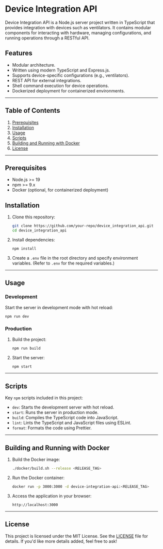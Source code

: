 # Device Integration API

Device Integration API is a Node.js server project written in TypeScript that provides integration with devices such as ventilators. It contains modular components for interacting with hardware, managing configurations, and running operations through a RESTful API.

## Features
- Modular architecture.
- Written using modern TypeScript and Express.js.
- Supports device-specific configurations (e.g., ventilators).
- REST API for external integrations.
- Shell command execution for device operations.
- Dockerized deployment for containerized environments.

---

## Table of Contents
1. [Prerequisites](#prerequisites)
2. [Installation](#installation)
3. [Usage](#usage)
4. [Scripts](#scripts)
5. [Building and Running with Docker](#building-and-running-with-docker)
6. [License](#license)

---

## Prerequisites
- Node.js >= 19
- npm >= 9.x
- Docker (optional, for containerized deployment)

## Installation
1. Clone this repository:
   ```bash
   git clone https://github.com/your-repo/device_integration_api.git
   cd device_integration_api
   ```
2. Install dependencies:
   ```bash
   npm install
   ```

3. Create a `.env` file in the root directory and specify environment variables. (Refer to `.env` for the required variables.)

---

## Usage

### Development
Start the server in development mode with hot reload:
```bash 
npm run dev
```

### Production
1. Build the project:
   ```bash
   npm run build
   ```

2. Start the server:
   ```bash
   npm start
   ```

---

## Scripts
Key `npm` scripts included in this project:

- `dev`: Starts the development server with hot reload.
- `start`: Runs the server in production mode.
- `build`: Compiles the TypeScript code into JavaScript.
- `lint`: Lints the TypeScript and JavaScript files using ESLint.
- `format`: Formats the code using Prettier.

---
## Building and Running with Docker

1. Build the Docker image:
   ```bash
   ./docker/build.sh --release <RELEASE_TAG>
   ```

2. Run the Docker container:
   ```bash
   docker run -p 3000:3000 -d device-integration-api:<RELEASE_TAG>
   ```

3. Access the application in your browser:
   ```
   http://localhost:3000
   ```

---

## License
This project is licensed under the MIT License. See the [LICENSE](LICENSE) file for details.
If you'd like more details added, feel free to ask!